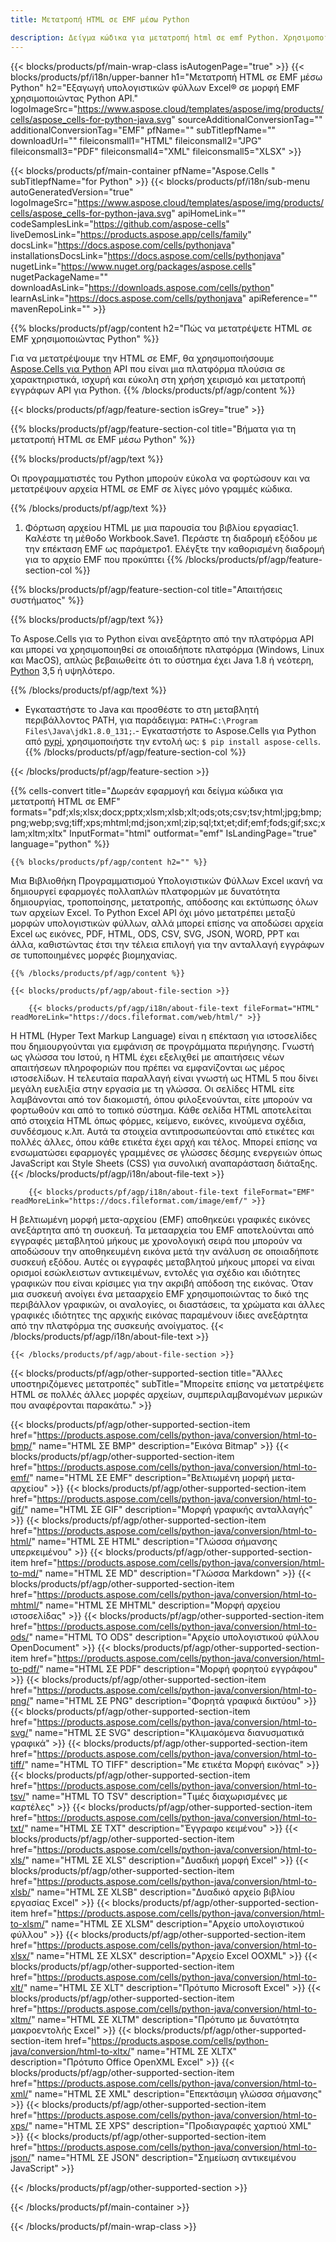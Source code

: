 ```yaml
---
title: Μετατροπή HTML σε EMF μέσω Python

description: Δείγμα κώδικα για μετατροπή html σε emf Python. Χρησιμοποιήστε API παράδειγμα κώδικα για ομαδικά αρχεία html για μετατροπή emf εντός της εφαρμογής Python.
---
```

{{< blocks/products/pf/main-wrap-class isAutogenPage="true" >}}
{{< blocks/products/pf/i18n/upper-banner h1="Μετατροπή HTML σε EMF μέσω Python" h2="Εξαγωγή υπολογιστικών φύλλων Excel® σε μορφή EMF χρησιμοποιώντας Python API." logoImageSrc="https://www.aspose.cloud/templates/aspose/img/products/cells/aspose_cells-for-python-java.svg" sourceAdditionalConversionTag="" additionalConversionTag="EMF" pfName="" subTitlepfName="" downloadUrl="" fileiconsmall1="HTML" fileiconsmall2="JPG" fileiconsmall3="PDF" fileiconsmall4="XML" fileiconsmall5="XLSX" >}}

{{< blocks/products/pf/main-container pfName="Aspose.Cells " subTitlepfName="for Python" >}}
{{< blocks/products/pf/i18n/sub-menu autoGeneratedVersion="true" logoImageSrc="https://www.aspose.cloud/templates/aspose/img/products/cells/aspose_cells-for-python-java.svg" apiHomeLink="" codeSamplesLink="https://github.com/aspose-cells" liveDemosLink="https://products.aspose.app/cells/family" docsLink="https://docs.aspose.com/cells/pythonjava" installationsDocsLink="https://docs.aspose.com/cells/pythonjava" nugetLink="https://www.nuget.org/packages/aspose.cells" nugetPackageName="" downloadAsLink="https://downloads.aspose.com/cells/python" learnAsLink="https://docs.aspose.com/cells/pythonjava" apiReference="" mavenRepoLink="" >}}

{{% blocks/products/pf/agp/content h2="Πώς να μετατρέψετε HTML σε EMF χρησιμοποιώντας Python" %}}

 Για να μετατρέψουμε την HTML σε EMF, θα χρησιμοποιήσουμε
 [Aspose.Cells για Python](https://pypi.org/project/aspose-cells) 
 API που είναι μια πλατφόρμα πλούσια σε χαρακτηριστικά, ισχυρή και εύκολη στη χρήση χειρισμό και μετατροπή εγγράφων API για Python. 
{{% /blocks/products/pf/agp/content %}}

{{< blocks/products/pf/agp/feature-section isGrey="true" >}}

{{% blocks/products/pf/agp/feature-section-col title="Βήματα για τη μετατροπή HTML σε EMF μέσω Python" %}}

{{% blocks/products/pf/agp/text %}}

 Οι προγραμματιστές του Python μπορούν εύκολα να φορτώσουν και να μετατρέψουν αρχεία HTML σε EMF σε λίγες μόνο γραμμές κώδικα.

{{% /blocks/products/pf/agp/text %}}

1. Φόρτωση αρχείου HTML με μια παρουσία του βιβλίου εργασίας1. Καλέστε τη μέθοδο Workbook.Save1. Περάστε τη διαδρομή εξόδου με την επέκταση EMF ως παράμετρο1. Ελέγξτε την καθορισμένη διαδρομή για το αρχείο EMF που προκύπτει
{{% /blocks/products/pf/agp/feature-section-col %}}

{{% blocks/products/pf/agp/feature-section-col title="Απαιτήσεις συστήματος" %}}

{{% blocks/products/pf/agp/text %}}

 Το Aspose.Cells για το Python είναι ανεξάρτητο από την πλατφόρμα API και μπορεί να χρησιμοποιηθεί σε οποιαδήποτε πλατφόρμα (Windows, Linux και MacOS), απλώς βεβαιωθείτε ότι το σύστημα έχει Java 1.8 ή νεότερη, [Python](https://www.python.org/downloads/) 3,5 ή υψηλότερο. 
 
{{% /blocks/products/pf/agp/text %}}

- Εγκαταστήστε το Java και προσθέστε το στη μεταβλητή περιβάλλοντος PATH, για παράδειγμα: <code>PATH=C:\Program Files\Java\jdk1.8.0_131;</code>.- Εγκαταστήστε το Aspose.Cells για Python από <a href="https://pypi.org/project/aspose-cells/">pypi</a>, χρησιμοποιήστε την εντολή ως: <code>$ pip install aspose-cells</code>.
{{% /blocks/products/pf/agp/feature-section-col %}}

{{< /blocks/products/pf/agp/feature-section >}}

{{% cells-convert title="Δωρεάν εφαρμογή και δείγμα κώδικα για μετατροπή HTML σε EMF" formats="pdf;xls;xlsx;docx;pptx;xlsm;xlsb;xlt;ods;ots;csv;tsv;html;jpg;bmp;png;webp;svg;tiff;xps;mhtml;md;json;xml;zip;sql;txt;et;dif;emf;fods;gif;sxc;xlam;xltm;xltx" InputFormat="html" outformat="emf" IsLandingPage="true" language="python" %}}
 
<!-- aboutfile Starts -->

    {{% blocks/products/pf/agp/content h2="" %}}

 Μια Βιβλιοθήκη Προγραμματισμού Υπολογιστικών Φύλλων Excel ικανή να δημιουργεί εφαρμογές πολλαπλών πλατφορμών με δυνατότητα δημιουργίας, τροποποίησης, μετατροπής, απόδοσης και εκτύπωσης όλων των αρχείων Excel. Το Python Excel API όχι μόνο μετατρέπει μεταξύ μορφών υπολογιστικών φύλλων, αλλά μπορεί επίσης να αποδώσει αρχεία Excel ως εικόνες, PDF, HTML, ODS, CSV, SVG, JSON, WORD, PPT και άλλα, καθιστώντας έτσι την τέλεια επιλογή για την ανταλλαγή εγγράφων σε τυποποιημένες μορφές βιομηχανίας.

    {{% /blocks/products/pf/agp/content %}}

    {{< blocks/products/pf/agp/about-file-section >}}

        {{< blocks/products/pf/agp/i18n/about-file-text fileFormat="HTML" readMoreLink="https://docs.fileformat.com/web/html/" >}}
Η HTML (Hyper Text Markup Language) είναι η επέκταση για ιστοσελίδες που δημιουργούνται για εμφάνιση σε προγράμματα περιήγησης. Γνωστή ως γλώσσα του Ιστού, η HTML έχει εξελιχθεί με απαιτήσεις νέων απαιτήσεων πληροφοριών που πρέπει να εμφανίζονται ως μέρος ιστοσελίδων. Η τελευταία παραλλαγή είναι γνωστή ως HTML 5 που δίνει μεγάλη ευελιξία στην εργασία με τη γλώσσα. Οι σελίδες HTML είτε λαμβάνονται από τον διακομιστή, όπου φιλοξενούνται, είτε μπορούν να φορτωθούν και από το τοπικό σύστημα. Κάθε σελίδα HTML αποτελείται από στοιχεία HTML όπως φόρμες, κείμενο, εικόνες, κινούμενα σχέδια, συνδέσμους κ.λπ. Αυτά τα στοιχεία αντιπροσωπεύονται από ετικέτες και πολλές άλλες, όπου κάθε ετικέτα έχει αρχή και τέλος. Μπορεί επίσης να ενσωματώσει εφαρμογές γραμμένες σε γλώσσες δέσμης ενεργειών όπως JavaScript και Style Sheets (CSS) για συνολική αναπαράσταση διάταξης.
        {{< /blocks/products/pf/agp/i18n/about-file-text >}}

        {{< blocks/products/pf/agp/i18n/about-file-text fileFormat="EMF" readMoreLink="https://docs.fileformat.com/image/emf/" >}}
Η βελτιωμένη μορφή μετα-αρχείου (EMF) αποθηκεύει γραφικές εικόνες ανεξάρτητα από τη συσκευή. Τα μετααρχεία του EMF αποτελούνται από εγγραφές μεταβλητού μήκους με χρονολογική σειρά που μπορούν να αποδώσουν την αποθηκευμένη εικόνα μετά την ανάλυση σε οποιαδήποτε συσκευή εξόδου. Αυτές οι εγγραφές μεταβλητού μήκους μπορεί να είναι ορισμοί εσώκλειστων αντικειμένων, εντολές για σχέδιο και ιδιότητες γραφικών που είναι κρίσιμες για την ακριβή απόδοση της εικόνας. Όταν μια συσκευή ανοίγει ένα μετααρχείο EMF χρησιμοποιώντας το δικό της περιβάλλον γραφικών, οι αναλογίες, οι διαστάσεις, τα χρώματα και άλλες γραφικές ιδιότητες της αρχικής εικόνας παραμένουν ίδιες ανεξάρτητα από την πλατφόρμα της συσκευής ανοίγματος.
        {{< /blocks/products/pf/agp/i18n/about-file-text >}}

    {{< /blocks/products/pf/agp/about-file-section >}}

<!-- aboutfile Ends -->

{{< blocks/products/pf/agp/other-supported-section title="Άλλες υποστηριζόμενες μετατροπές" subTitle="Μπορείτε επίσης να μετατρέψετε HTML σε πολλές άλλες μορφές αρχείων, συμπεριλαμβανομένων μερικών που αναφέρονται παρακάτω." >}}

{{< blocks/products/pf/agp/other-supported-section-item href="https://products.aspose.com/cells/python-java/conversion/html-to-bmp/" name="HTML ΣΕ BMP" description="Εικόνα Bitmap" >}}
{{< blocks/products/pf/agp/other-supported-section-item href="https://products.aspose.com/cells/python-java/conversion/html-to-emf/" name="HTML ΣΕ EMF" description="Βελτιωμένη μορφή μετα-αρχείου" >}}
{{< blocks/products/pf/agp/other-supported-section-item href="https://products.aspose.com/cells/python-java/conversion/html-to-gif/" name="HTML ΣΕ GIF" description="Μορφή γραφικής ανταλλαγής" >}}
{{< blocks/products/pf/agp/other-supported-section-item href="https://products.aspose.com/cells/python-java/conversion/html-to-html/" name="HTML ΣΕ HTML" description="Γλώσσα σήμανσης υπερκειμένου" >}}
{{< blocks/products/pf/agp/other-supported-section-item href="https://products.aspose.com/cells/python-java/conversion/html-to-md/" name="HTML ΣΕ MD" description="Γλώσσα Markdown" >}}
{{< blocks/products/pf/agp/other-supported-section-item href="https://products.aspose.com/cells/python-java/conversion/html-to-mhtml/" name="HTML ΣΕ MHTML" description="Μορφή αρχείου ιστοσελίδας" >}}
{{< blocks/products/pf/agp/other-supported-section-item href="https://products.aspose.com/cells/python-java/conversion/html-to-ods/" name="HTML TO ODS" description="Αρχείο υπολογιστικού φύλλου OpenDocument" >}}
{{< blocks/products/pf/agp/other-supported-section-item href="https://products.aspose.com/cells/python-java/conversion/html-to-pdf/" name="HTML ΣΕ PDF" description="Μορφή φορητού εγγράφου" >}}
{{< blocks/products/pf/agp/other-supported-section-item href="https://products.aspose.com/cells/python-java/conversion/html-to-png/" name="HTML ΣΕ PNG" description="Φορητά γραφικά δικτύου" >}}
{{< blocks/products/pf/agp/other-supported-section-item href="https://products.aspose.com/cells/python-java/conversion/html-to-svg/" name="HTML ΣΕ SVG" description="Κλιμακόμενα διανυσματικά γραφικά" >}}
{{< blocks/products/pf/agp/other-supported-section-item href="https://products.aspose.com/cells/python-java/conversion/html-to-tiff/" name="HTML TO TIFF" description="Με ετικέτα Μορφή εικόνας" >}}
{{< blocks/products/pf/agp/other-supported-section-item href="https://products.aspose.com/cells/python-java/conversion/html-to-tsv/" name="HTML TO TSV" description="Τιμές διαχωρισμένες με καρτέλες" >}}
{{< blocks/products/pf/agp/other-supported-section-item href="https://products.aspose.com/cells/python-java/conversion/html-to-txt/" name="HTML ΣΕ TXT" description="Έγγραφο κειμένου" >}}
{{< blocks/products/pf/agp/other-supported-section-item href="https://products.aspose.com/cells/python-java/conversion/html-to-xls/" name="HTML ΣΕ XLS" description="Δυαδική μορφή Excel" >}}
{{< blocks/products/pf/agp/other-supported-section-item href="https://products.aspose.com/cells/python-java/conversion/html-to-xlsb/" name="HTML ΣΕ XLSB" description="Δυαδικό αρχείο βιβλίου εργασίας Excel" >}}
{{< blocks/products/pf/agp/other-supported-section-item href="https://products.aspose.com/cells/python-java/conversion/html-to-xlsm/" name="HTML ΣΕ XLSM" description="Αρχείο υπολογιστικού φύλλου" >}}
{{< blocks/products/pf/agp/other-supported-section-item href="https://products.aspose.com/cells/python-java/conversion/html-to-xlsx/" name="HTML ΣΕ XLSX" description="Αρχείο Excel OOXML" >}}
{{< blocks/products/pf/agp/other-supported-section-item href="https://products.aspose.com/cells/python-java/conversion/html-to-xlt/" name="HTML ΣΕ XLT" description="Πρότυπο Microsoft Excel" >}}
{{< blocks/products/pf/agp/other-supported-section-item href="https://products.aspose.com/cells/python-java/conversion/html-to-xltm/" name="HTML ΣΕ XLTM" description="Πρότυπο με δυνατότητα μακροεντολής Excel" >}}
{{< blocks/products/pf/agp/other-supported-section-item href="https://products.aspose.com/cells/python-java/conversion/html-to-xltx/" name="HTML ΣΕ XLTX" description="Πρότυπο Office OpenXML Excel" >}}
{{< blocks/products/pf/agp/other-supported-section-item href="https://products.aspose.com/cells/python-java/conversion/html-to-xml/" name="HTML ΣΕ XML" description="Επεκτάσιμη γλώσσα σήμανσης" >}}
{{< blocks/products/pf/agp/other-supported-section-item href="https://products.aspose.com/cells/python-java/conversion/html-to-xps/" name="HTML ΣΕ XPS" description="Προδιαγραφές χαρτιού XML" >}}
{{< blocks/products/pf/agp/other-supported-section-item href="https://products.aspose.com/cells/python-java/conversion/html-to-json/" name="HTML ΣΕ JSON" description="Σημείωση αντικειμένου JavaScript" >}}

{{< /blocks/products/pf/agp/other-supported-section >}}

{{< /blocks/products/pf/main-container >}}
    
{{< /blocks/products/pf/main-wrap-class >}}
